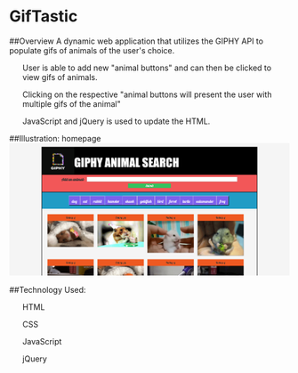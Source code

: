 # GifTastic

##Overview
A dynamic web application that utilizes the GIPHY API to populate gifs of animals of the user's choice. 
<ul>
	User is able to add new "animal buttons" and can then be clicked to view gifs of animals. 
</ul>
<ul>
	Clicking on the respective "animal buttons will present the user with multiple gifs of the animal" 
</ul>
<ul>
	JavaScript and jQuery is used to update the HTML. 
</ul>


##Illustration: homepage
<img src="assets/images/screenshot.png">

##Technology Used:
<ul>HTML</ul>
<ul>CSS</ul>
<ul>JavaScript</ul>
<ul>jQuery</ul>

